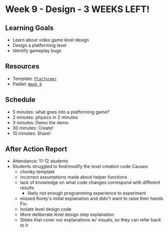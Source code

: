 # Week 9 - Design - **3 WEEKS LEFT!**
## Learning Goals
- Learn about video game level design
- Design a platforming level
- Identify gameplay bugs

## Resources
- Template: [`Platformer`](https://editor.p5js.org/nlchung/sketches/QiAvKoa-2)
- Padlet: [`Week 9`](https://padlet.com/nlchung/24-monarch-creative-coding-week-9-zcmq76rmgwj7odbm)

## Schedule
- 5 minutes: what goes into a platforming game?
- 2 minutes: physics in 2 minutes
- 3 minutes: Demo the demo
- 30 minutes: Create!
- 10 minutes: Share!

## After Action Report
- Attendance: 11-12 students
- Students struggled to find/modify the level creation code
  Causes:
  - chonky template
  - incorrect assumptions made about helper functions
  - lack of knowledge on what code changes correspond with different results
    - likely not enough programming experience to experiment
  - missed Korey's initial explanation and didn't want to raise their hands
  Fix:
  - Isolate level design code
  - More deliberate level design step explanation
  - Slides that cover our explanations w/ visuals, so they can refer back to it
